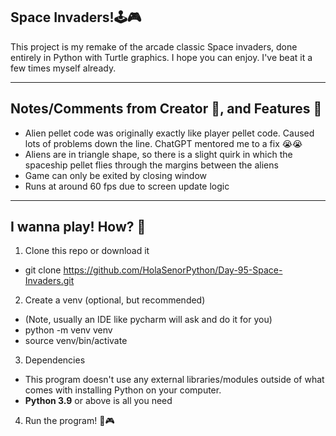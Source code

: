 ## Space Invaders!🕹️🎮

This project is my remake of the arcade classic Space invaders, done entirely in Python with
Turtle graphics. I hope you can enjoy. I've beat it a few times myself already.

---

## Notes/Comments from Creator 🤔, and Features 🤠
- Alien pellet code was originally exactly like player pellet code. Caused lots of problems down the line. ChatGPT mentored me to a fix 😭😭
- Aliens are in triangle shape, so there is a slight quirk in which the spaceship pellet flies through the margins between the aliens
- Game can only be exited by closing window
- Runs at around 60 fps due to screen update logic

---
## I wanna play! How? 🙏
1. Clone this repo or download it
  - git clone https://github.com/HolaSenorPython/Day-95-Space-Invaders.git
2. Create a venv (optional, but recommended)
  - (Note, usually an IDE like pycharm will ask and do it for you)
  - python -m venv venv
  - source venv/bin/activate
3. Dependencies
  - This program doesn't use any external libraries/modules outside of what comes with installing Python on your computer.
  - **Python 3.9** or above is all you need
4. Run the program! 🚀🎮
